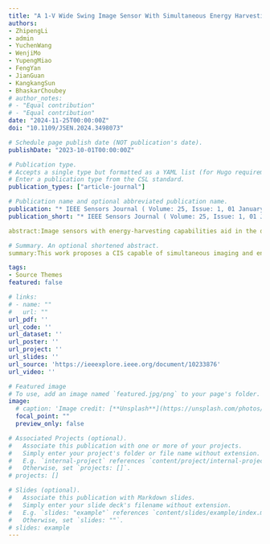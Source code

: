 ```yaml
---
title: "A 1-V Wide Swing Image Sensor With Simultaneous Energy Harvesting and Imaging Modes for IoT Applications"
authors:
- ZhipengLi
- admin
- YuchenWang
- WenjiMo
- YupengMiao
- FengYan
- JianGuan
- KangkangSun
- BhaskarChoubey
# author_notes:
# - "Equal contribution"
# - "Equal contribution"
date: "2024-11-25T00:00:00Z"
doi: "10.1109/JSEN.2024.3498073"

# Schedule page publish date (NOT publication's date).
publishDate: "2023-10-01T00:00:00Z"

# Publication type.
# Accepts a single type but formatted as a YAML list (for Hugo requirements).
# Enter a publication type from the CSL standard.
publication_types: ["article-journal"]

# Publication name and optional abbreviated publication name.
publication: "* IEEE Sensors Journal ( Volume: 25, Issue: 1, 01 January 2025)*. 2023;44(10): 1664-1667."
publication_short: "* IEEE Sensors Journal ( Volume: 25, Issue: 1, 01 January 2025) *. 2023;44(10): 1664-1667"

abstract:Image sensors with energy-harvesting capabilities aid in the development of self-powered Internet of Things (IoT) nodes. By achieving simultaneous energy harvesting and imaging, these image sensors make it possible to eliminate batteries and directly achieve self-powered operation. The article proposes a 1-V wide swing image sensor with simultaneous energy harvesting and imaging modes. The proposed pixel utilizes a vertical n+/p-well/DNW/P-sub structures as the photodiode based on a standard 180-nm CMOS mixed-signal process. The n+/p-well is used for imaging, while the p-well/DNW and DNW/P-sub are used for energy harvesting with p-well and P-sub shorted together. Moreover, a traditional 4T pixel has been improved by using CMOS pairs as the switches and zero-threshold NMOS as the source follower. The rail-to-rail pixel output swing can be achieved. An image sensor with simultaneous energy harvesting and imaging modes, which consists of a 32×32 pixel array, a controller, and a dual-channel PWM quantizer, has been designed and fabricated. Measurement results show that the average power consumption of the image sensor is approximately 899.6 nW with 25 fps at 3 klx. The proposed image sensor has a DR of 47.3 dB under a 1-V supply. The measured power generated by energy harvesting while maintaining imaging functionality is 194 pW/lx/mm2.

# Summary. An optional shortened abstract.
summary:This work proposes a CIS capable of simultaneous imaging and energy harvesting without the need for additional p-n junctions in the pixel array. 

tags:
- Source Themes
featured: false

# links:
# - name: ""
#   url: ""
url_pdf: ''
url_code: ''
url_dataset: ''
url_poster: ''
url_project: ''
url_slides: ''
url_source: 'https://ieeexplore.ieee.org/document/10233876'
url_video: ''

# Featured image
# To use, add an image named `featured.jpg/png` to your page's folder. 
image:
  # caption: 'Image credit: [**Unsplash**](https://unsplash.com/photos/jdD8gXaTZsc)'
  focal_point: ""
  preview_only: false

# Associated Projects (optional).
#   Associate this publication with one or more of your projects.
#   Simply enter your project's folder or file name without extension.
#   E.g. `internal-project` references `content/project/internal-project/index.md`.
#   Otherwise, set `projects: []`.
# projects: []

# Slides (optional).
#   Associate this publication with Markdown slides.
#   Simply enter your slide deck's filename without extension.
#   E.g. `slides: "example"` references `content/slides/example/index.md`.
#   Otherwise, set `slides: ""`.
# slides: example
---
```


<!-- {{% callout note %}}
Click the *Cite* button above to demo the feature to enable visitors to import publication metadata into their reference management software.
{{% /callout %}}

{{% callout note %}}
Create your slides in Markdown - click the *Slides* button to check out the example.
{{% /callout %}}

Add the publication's **full text** or **supplementary notes** here. You can use rich formatting such as including [code, math, and images](https://docs.hugoblox.com/content/writing-markdown-latex/). -->
